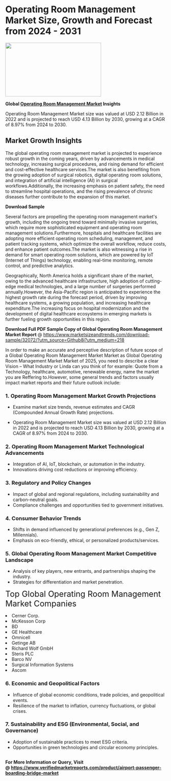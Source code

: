 <H1>Operating Room Management Market Size, Growth and Forecast from 2024 - 2031</H1><img class="aligncenter size-medium wp-image-584254" src="https://thirdeyenews.in/wp-content/uploads/2024/09/Global-Market-Research-300x168.jpeg" alt="" width="300" height="168" /><p><strong>Global&nbsp;<a href="https://www.marketsizeandtrends.com/download-sample/32072/?utm_source=Github8j?utm_medium=218">Operating Room Management Market</a> Insights</strong></p><p>Operating Room Management Market size was valued at USD 2.12 Billion in 2022 and is projected to reach USD 4.13 Billion by 2030, growing at a CAGR of 8.97% from 2024 to 2030.</p><p><h2>Market Growth Insights</h2> <p>The global operating room management market is projected to experience robust growth in the coming years, driven by advancements in medical technology, increasing surgical procedures, and rising demand for efficient and cost-effective healthcare services.The market is also benefiting from the growing adoption of surgical robotics, digital operating room solutions, and integration of artificial intelligence (AI) in surgical workflows.Additionally, the increasing emphasis on patient safety, the need to streamline hospital operations, and the rising prevalence of chronic diseases further contribute to the expansion of this market.</p> <p><strong>Download Sample</strong></p> <p>Several factors are propelling the operating room management market's growth, including the ongoing trend toward minimally invasive surgeries, which require more sophisticated equipment and operating room management solutions.Furthermore, hospitals and healthcare facilities are adopting more efficient operating room scheduling, management, and patient tracking systems, which optimize the overall workflow, reduce costs, and enhance patient outcomes.The market is also witnessing a rise in demand for smart operating room solutions, which are powered by IoT (Internet of Things) technology, enabling real-time monitoring, remote control, and predictive analytics.</p> <p>Geographically, North America holds a significant share of the market, owing to the advanced healthcare infrastructure, high adoption of cutting-edge medical technologies, and a large number of surgeries performed annually.However, the Asia-Pacific region is anticipated to experience the highest growth rate during the forecast period, driven by improving healthcare systems, a growing population, and increasing healthcare expenditure.The increasing focus on hospital modernization and the development of digital healthcare ecosystems in emerging markets is further fueling growth opportunities in this region.</p> <p><span class=""><strong>Download Full PDF Sample Copy of Global Operating Room Management Market Report</strong> @ <a href="https://www.marketsizeandtrends.com/download-sample/32072/?utm_source=Github8j?utm_medium=218" target="_blank">https://www.marketsizeandtrends.com/download-sample/32072/?utm_source=Github8j?utm_medium=218</a></span></p><p>In order to make an accurate and perceptive description of future scope of a Global&nbsp;Operating Room Management Market Market as Global&nbsp;Operating Room Management Market Market of 2025, you need to describe a clear Vision &ndash; What Industry or Linda can you think of for example: Quote from a Technology, healthcare, automotive, renewable energy, name the market you are Reffering to.However, some general trends and factors usually impact market reports and their future outlook include:</p><h3>1.&nbsp;<strong>Operating Room Management Market Growth Projections</strong></h3><ul><li>Examine market size trends, revenue estimates and CAGR (Compounded Annual Growth Rate) projections.</li><li><p>Operating Room Management Market size was valued at USD 2.12 Billion in 2022 and is projected to reach USD 4.13 Billion by 2030, growing at a CAGR of 8.97% from 2024 to 2030.</p></li></ul><h3>2.&nbsp;<strong>Operating Room Management Market Technological Advancements</strong></h3><ul><li>Integration of AI, IoT, blockchain, or automation in the industry.</li><li>Innovations driving cost reductions or improving efficiency.</li></ul><h3>3.&nbsp;<strong>Regulatory and Policy Changes</strong></h3><ul><li>Impact of global and regional regulations, including sustainability and carbon-neutral goals.</li><li>Compliance challenges and opportunities tied to government initiatives.</li></ul><h3>4.&nbsp;<strong>Consumer Behavior Trends</strong></h3><ul><li>Shifts in demand influenced by generational preferences (e.g., Gen Z, Millennials).</li><li>Emphasis on eco-friendly, ethical, or personalized products/services.</li></ul><h3>5.&nbsp;<strong>Global Operating Room Management Market Competitive Landscape</strong></h3><ul><li>Analysis of key players, new entrants, and partnerships shaping the industry.</li><li>Strategies for differentiation and market penetration.</li></ul><p data-pm-slice="1 1 []"><span style="color: inherit; font-family: inherit; font-size: 25px;">Top Global Operating Room Management Market Companies</span></p><div class="" data-test-id=""><p><li>Cerner Corp.</li><li> McKesson Corp</li><li> BD</li><li> GE Healthcare</li><li> Omnicell</li><li> Getinge AB</li><li> Richard Wolf GmbH</li><li> Steris PLC</li><li> Barco NV</li><li> Surgical Information Systems</li><li> Ascom</li></p></div><h3>6.&nbsp;<strong>Economic and Geopolitical Factors</strong></h3><ul><li>Influence of global economic conditions, trade policies, and geopolitical events.</li><li>Resilience of the market to inflation, currency fluctuations, or global crises.</li></ul><h3>7.&nbsp;<strong>Sustainability and ESG (Environmental, Social, and Governance)</strong></h3><ul><li>Adoption of sustainable practices to meet ESG criteria.</li><li>Opportunities in green technologies and circular economy principles.</li></ul><h2><strong style="font-size: 14px;">For More Information or Query, Visit @&nbsp;</strong><a style="background-color: #ffffff; font-size: 14px;" href="https://www.marketsizeandtrends.com/report/operating-room-management-market/" target="_blank">https://www.verifiedmarketreports.com/product/airport-passenger-boarding-bridge-market</a></h2>